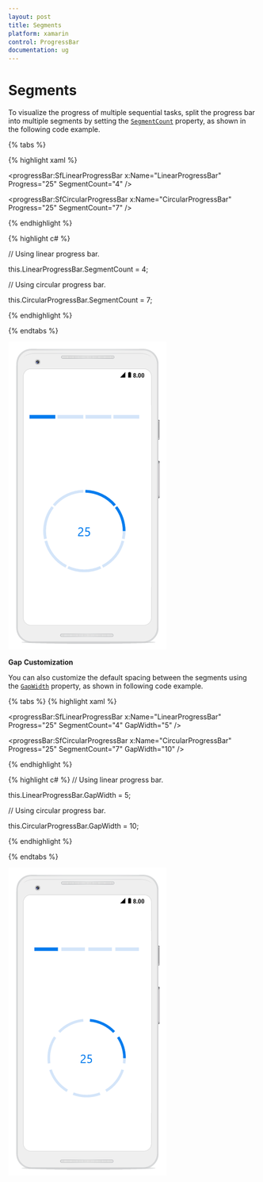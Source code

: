 ```yaml
---
layout: post
title: Segments
platform: xamarin
control: ProgressBar
documentation: ug
---
```


# Segments

To visualize the progress of multiple sequential tasks, split the progress bar into multiple segments by setting the [`SegmentCount`](https://help.syncfusion.com/cr/cref_files/xamarin-android/sfprogressbar/Syncfusion.SfProgressBar.Android~Syncfusion.Android.ProgressBar.ProgressBarBase~SegmentCount.html) property, as shown in the following code example.

{% tabs %} 

{% highlight xaml %}
<!--Using linear progress bar-->

<progressBar:SfLinearProgressBar x:Name="LinearProgressBar" Progress="25" SegmentCount="4" />

<!--Using circular progress bar-->

<progressBar:SfCircularProgressBar x:Name="CircularProgressBar" Progress="25" SegmentCount="7" />

{% endhighlight %}

{% highlight c# %}

// Using linear progress bar.

this.LinearProgressBar.SegmentCount = 4;

// Using circular progress bar.

this.CircularProgressBar.SegmentCount = 7;

{% endhighlight %}

{% endtabs %} 

![](overview_images/Segment.png)

**Gap** **Customization**

You can also customize the default spacing between the segments using the [`GapWidth`](https://help.syncfusion.com/cr/cref_files/xamarin-android/sfprogressbar/Syncfusion.SfProgressBar.Android~Syncfusion.Android.ProgressBar.ProgressBarBase~GapWidth.html) property, as shown in following code example.

{% tabs %} 
{% highlight xaml %}
<!--Using linear progress bar-->

<progressBar:SfLinearProgressBar x:Name="LinearProgressBar" Progress="25" SegmentCount="4" GapWidth="5" />

<!--Using circular progress bar-->

<progressBar:SfCircularProgressBar x:Name="CircularProgressBar" Progress="25" SegmentCount="7" GapWidth="10" />

{% endhighlight %}

{% highlight c# %}
// Using linear progress bar.

this.LinearProgressBar.GapWidth = 5;

// Using circular progress bar.

this.CircularProgressBar.GapWidth = 10;

{% endhighlight %}

{% endtabs %} 

![](overview_images/Gap.png)